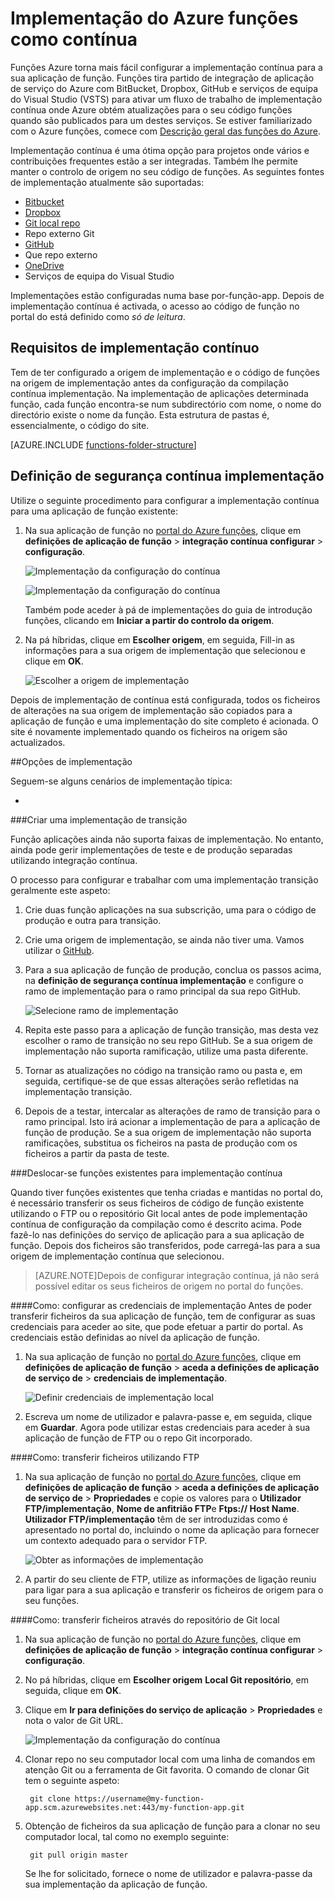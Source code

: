 <properties
   pageTitle="Implementação do Azure funções como contínua | Microsoft Azure"
   description="Utilize instalações contínua implementação da aplicação de serviço de Azure para publicar o seu funções Azure."
   services="functions"
   documentationCenter="na"
   authors="ggailey777"
   manager="erikre"
   editor=""
   tags=""
   />

<tags
   ms.service="functions"
   ms.devlang="multiple"
   ms.topic="article"
   ms.tgt_pltfrm="multiple"
   ms.workload="na"
   ms.date="09/25/2016"
   ms.author="glenga"/>

# <a name="continuous-deployment-for-azure-functions"></a>Implementação do Azure funções como contínua 

Funções Azure torna mais fácil configurar a implementação contínua para a sua aplicação de função. Funções tira partido de integração de aplicação de serviço do Azure com BitBucket, Dropbox, GitHub e serviços de equipa do Visual Studio (VSTS) para ativar um fluxo de trabalho de implementação contínua onde Azure obtém atualizações para o seu código funções quando são publicados para um destes serviços. Se estiver familiarizado com o Azure funções, comece com [Descrição geral das funções do Azure](functions-overview.md).

Implementação contínua é uma ótima opção para projetos onde vários e contribuições frequentes estão a ser integradas. Também lhe permite manter o controlo de origem no seu código de funções. As seguintes fontes de implementação atualmente são suportadas:

+ [Bitbucket](https://bitbucket.org/)
+ [Dropbox](https://bitbucket.org/)
+ [Git local repo](../app-service-web/app-service-deploy-local-git.md)
+ Repo externo Git
+ [GitHub]
+ Que repo externo
+ [OneDrive](https://onedrive.live.com/)
+ Serviços de equipa do Visual Studio

Implementações estão configuradas numa base por-função-app. Depois de implementação contínua é activada, o acesso ao código de função no portal do está definido como *só de leitura*.

## <a name="continuous-deployment-requirements"></a>Requisitos de implementação contínuo

Tem de ter configurado a origem de implementação e o código de funções na origem de implementação antes da configuração da compilação contínua implementação. Na implementação de aplicações determinada função, cada função encontra-se num subdirectório com nome, o nome do directório existe o nome da função. Esta estrutura de pastas é, essencialmente, o código do site. 

[AZURE.INCLUDE [functions-folder-structure](../../includes/functions-folder-structure.md)]

## <a name="setting-up-continuous-deployment"></a>Definição de segurança contínua implementação

Utilize o seguinte procedimento para configurar a implementação contínua para uma aplicação de função existente:

1. Na sua aplicação de função no [portal do Azure funções](https://functions.azure.com/signin), clique em **definições de aplicação de função** > **integração contínua configurar** > **configuração**.

    ![Implementação da configuração do contínua](./media/functions-continuous-deployment/setup-deployment.png)
    
    ![Implementação da configuração do contínua](./media/functions-continuous-deployment/setup-deployment-1.png)
    
    Também pode aceder à pá de implementações do guia de introdução funções, clicando em **Iniciar a partir do controlo da origem**.

2. Na pá híbridas, clique em **Escolher origem**, em seguida, Fill-in as informações para a sua origem de implementação que selecionou e clique em **OK**.

    ![Escolher a origem de implementação](./media/functions-continuous-deployment/choose-deployment-source.png)

Depois de implementação de contínua está configurada, todos os ficheiros de alterações na sua origem de implementação são copiados para a aplicação de função e uma implementação do site completo é acionada. O site é novamente implementado quando os ficheiros na origem são actualizados.


##<a name="deployment-options"></a>Opções de implementação

Seguem-se alguns cenários de implementação típica:

+ 

###<a name="create-a-staging-deployment"></a>Criar uma implementação de transição

Função aplicações ainda não suporta faixas de implementação. No entanto, ainda pode gerir implementações de teste e de produção separadas utilizando integração contínua.

O processo para configurar e trabalhar com uma implementação transição geralmente este aspeto:

1. Crie duas função aplicações na sua subscrição, uma para o código de produção e outra para transição. 

2. Crie uma origem de implementação, se ainda não tiver uma. Vamos utilizar o [GitHub].
 
3. Para a sua aplicação de função de produção, conclua os passos acima, na **definição de segurança contínua implementação** e configure o ramo de implementação para o ramo principal da sua repo GitHub.

    ![Selecione ramo de implementação](./media/functions-continuous-deployment/choose-deployment-branch.png)

4. Repita este passo para a aplicação de função transição, mas desta vez escolher o ramo de transição no seu repo GitHub. Se a sua origem de implementação não suporta ramificação, utilize uma pasta diferente.
 
5. Tornar as atualizações no código na transição ramo ou pasta e, em seguida, certifique-se de que essas alterações serão refletidas na implementação transição.

6. Depois de a testar, intercalar as alterações de ramo de transição para o ramo principal. Isto irá acionar a implementação de para a aplicação de função de produção. Se a sua origem de implementação não suporta ramificações, substitua os ficheiros na pasta de produção com os ficheiros a partir da pasta de teste.

###<a name="move-existing-functions-to-continuous-deployment"></a>Deslocar-se funções existentes para implementação contínua

Quando tiver funções existentes que tenha criadas e mantidas no portal do, é necessário transferir os seus ficheiros de código de função existente utilizando o FTP ou o repositório Git local antes de pode implementação contínua de configuração da compilação como é descrito acima. Pode fazê-lo nas definições do serviço de aplicação para a sua aplicação de função. Depois dos ficheiros são transferidos, pode carregá-las para a sua origem de implementação contínua que selecionou.

>[AZURE.NOTE]Depois de configurar integração contínua, já não será possível editar os seus ficheiros de origem no portal do funções.

####<a name="how-to-configure-deployment-credentials"></a>Como: configurar as credenciais de implementação
Antes de poder transferir ficheiros da sua aplicação de função, tem de configurar as suas credenciais para aceder ao site, que pode efetuar a partir do portal. As credenciais estão definidas ao nível da aplicação de função.

1. Na sua aplicação de função no [portal do Azure funções](https://functions.azure.com/signin), clique em **definições de aplicação de função** > **aceda a definições de aplicação de serviço de** > **credenciais de implementação**.

    ![Definir credenciais de implementação local](./media/functions-continuous-deployment/setup-deployment-credentials.png)

2. Escreva um nome de utilizador e palavra-passe e, em seguida, clique em **Guardar**. Agora pode utilizar estas credenciais para aceder à sua aplicação de função de FTP ou o repo Git incorporado.

####<a name="how-to-download-files-using-ftp"></a>Como: transferir ficheiros utilizando FTP

1. Na sua aplicação de função no [portal do Azure funções](https://functions.azure.com/signin), clique em **definições de aplicação de função** > **aceda a definições de aplicação de serviço de** > **Propriedades** e copie os valores para o **Utilizador FTP/implementação**, **Nome de anfitrião FTP**e **Ftps:// Host Name**.  
**Utilizador FTP/implementação** têm de ser introduzidas como é apresentado no portal do, incluindo o nome da aplicação para fornecer um contexto adequado para o servidor FTP.

    ![Obter as informações de implementação](./media/functions-continuous-deployment/get-deployment-credentials.png)
    
2. A partir do seu cliente de FTP, utilize as informações de ligação reuniu para ligar para a sua aplicação e transferir os ficheiros de origem para o seu funções.

####<a name="how-to-download-files-using-the-local-git-repository"></a>Como: transferir ficheiros através do repositório de Git local

1. Na sua aplicação de função no [portal do Azure funções](https://functions.azure.com/signin), clique em **definições de aplicação de função** > **integração contínua configurar** > **configuração**.

2. No pá híbridas, clique em **Escolher origem** **Local Git repositório**, em seguida, clique em **OK**.
 
3. Clique em **Ir para definições do serviço de aplicação** > **Propriedades** e nota o valor de Git URL. 
    
    ![Implementação da configuração do contínua](./media/functions-continuous-deployment/get-local-git-deployment-url.png)

4. Clonar repo no seu computador local com uma linha de comandos em atenção Git ou a ferramenta de Git favorita. O comando de clonar Git tem o seguinte aspeto:

        git clone https://username@my-function-app.scm.azurewebsites.net:443/my-function-app.git

5. Obtenção de ficheiros da sua aplicação de função para a clonar no seu computador local, tal como no exemplo seguinte:

        git pull origin master

    Se lhe for solicitado, fornece o nome de utilizador e palavra-passe da sua implementação da aplicação de função.  


[GitHub]: https://github.com/
